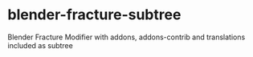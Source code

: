 # blender-fracture-subtree
Blender Fracture Modifier with addons, addons-contrib and translations included as subtree
